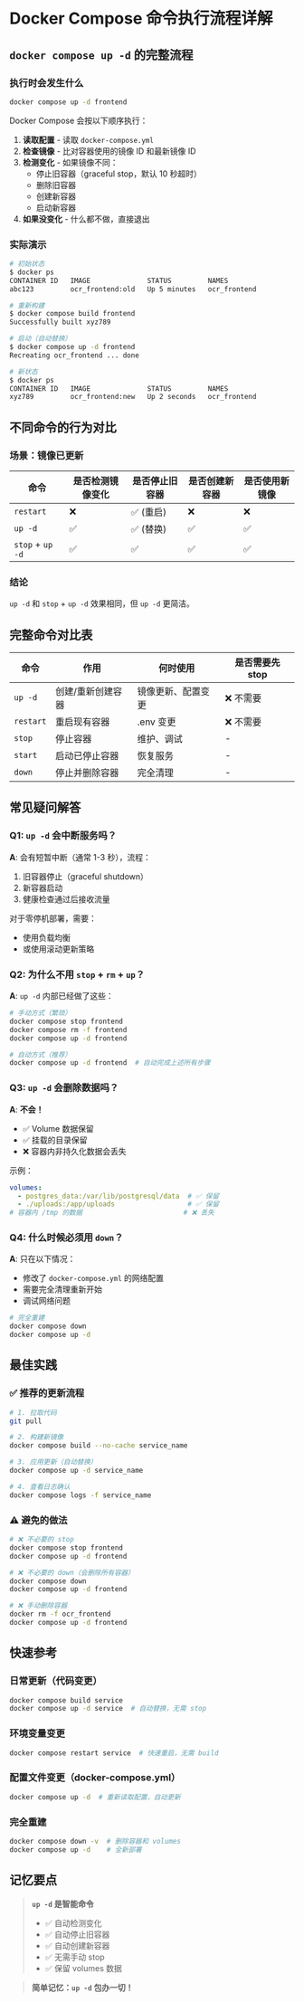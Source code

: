 # Docker Compose 命令执行流程详解

## `docker compose up -d` 的完整流程

### 执行时会发生什么

```bash
docker compose up -d frontend
```

Docker Compose 会按以下顺序执行：

1. **读取配置** - 读取 `docker-compose.yml`
2. **检查镜像** - 比对容器使用的镜像 ID 和最新镜像 ID
3. **检测变化** - 如果镜像不同：
   - 停止旧容器（graceful stop，默认 10 秒超时）
   - 删除旧容器
   - 创建新容器
   - 启动新容器
4. **如果没变化** - 什么都不做，直接退出

### 实际演示

```bash
# 初始状态
$ docker ps
CONTAINER ID   IMAGE              STATUS         NAMES
abc123         ocr_frontend:old   Up 5 minutes   ocr_frontend

# 重新构建
$ docker compose build frontend
Successfully built xyz789

# 启动（自动替换）
$ docker compose up -d frontend
Recreating ocr_frontend ... done

# 新状态
$ docker ps
CONTAINER ID   IMAGE              STATUS         NAMES
xyz789         ocr_frontend:new   Up 2 seconds   ocr_frontend
```

## 不同命令的行为对比

### 场景：镜像已更新

| 命令 | 是否检测镜像变化 | 是否停止旧容器 | 是否创建新容器 | 是否使用新镜像 |
|------|-----------------|---------------|---------------|---------------|
| `restart` | ❌ | ✅ (重启) | ❌ | ❌ |
| `up -d` | ✅ | ✅ (替换) | ✅ | ✅ |
| `stop` + `up -d` | ✅ | ✅ | ✅ | ✅ |

### 结论

`up -d` 和 `stop` + `up -d` 效果相同，但 `up -d` 更简洁。

## 完整命令对比表

| 命令 | 作用 | 何时使用 | 是否需要先 stop |
|------|------|---------|----------------|
| `up -d` | 创建/重新创建容器 | 镜像更新、配置变更 | ❌ 不需要 |
| `restart` | 重启现有容器 | .env 变更 | ❌ 不需要 |
| `stop` | 停止容器 | 维护、调试 | - |
| `start` | 启动已停止容器 | 恢复服务 | - |
| `down` | 停止并删除容器 | 完全清理 | - |

## 常见疑问解答

### Q1: `up -d` 会中断服务吗？

**A**: 会有短暂中断（通常 1-3 秒），流程：
1. 旧容器停止（graceful shutdown）
2. 新容器启动
3. 健康检查通过后接收流量

对于零停机部署，需要：
- 使用负载均衡
- 或使用滚动更新策略

### Q2: 为什么不用 `stop` + `rm` + `up`？

**A**: `up -d` 内部已经做了这些：
```bash
# 手动方式（繁琐）
docker compose stop frontend
docker compose rm -f frontend
docker compose up -d frontend

# 自动方式（推荐）
docker compose up -d frontend  # 自动完成上述所有步骤
```

### Q3: `up -d` 会删除数据吗？

**A**: **不会！**
- ✅ Volume 数据保留
- ✅ 挂载的目录保留
- ❌ 容器内非持久化数据会丢失

示例：
```yaml
volumes:
  - postgres_data:/var/lib/postgresql/data  # ✅ 保留
  - ./uploads:/app/uploads                  # ✅ 保留
# 容器内 /tmp 的数据                         # ❌ 丢失
```

### Q4: 什么时候必须用 `down`？

**A**: 只在以下情况：
- 修改了 `docker-compose.yml` 的网络配置
- 需要完全清理重新开始
- 调试网络问题

```bash
# 完全重建
docker compose down
docker compose up -d
```

## 最佳实践

### ✅ 推荐的更新流程

```bash
# 1. 拉取代码
git pull

# 2. 构建新镜像
docker compose build --no-cache service_name

# 3. 应用更新（自动替换）
docker compose up -d service_name

# 4. 查看日志确认
docker compose logs -f service_name
```

### ⚠️ 避免的做法

```bash
# ❌ 不必要的 stop
docker compose stop frontend
docker compose up -d frontend

# ❌ 不必要的 down（会删除所有容器）
docker compose down
docker compose up -d frontend

# ❌ 手动删除容器
docker rm -f ocr_frontend
docker compose up -d frontend
```

## 快速参考

### 日常更新（代码变更）
```bash
docker compose build service
docker compose up -d service  # 自动替换，无需 stop
```

### 环境变量变更
```bash
docker compose restart service  # 快速重启，无需 build
```

### 配置文件变更（docker-compose.yml）
```bash
docker compose up -d  # 重新读取配置，自动更新
```

### 完全重建
```bash
docker compose down -v  # 删除容器和 volumes
docker compose up -d    # 全新部署
```

## 记忆要点

> **`up -d` 是智能命令**
> - ✅ 自动检测变化
> - ✅ 自动停止旧容器
> - ✅ 自动创建新容器
> - ✅ 无需手动 stop
> - ✅ 保留 volumes 数据

> **简单记忆：`up -d` 包办一切！**
